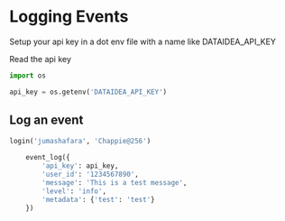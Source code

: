 # Logging Events 

Setup your api key in a dot env file with a name like DATAIDEA_API_KEY

Read the api key

```py
import os 

api_key = os.getenv('DATAIDEA_API_KEY')
```

## Log an event

```py
login('jumashafara', 'Chappie@256')
    
    event_log({
        'api_key': api_key,
        'user_id': '1234567890',
        'message': 'This is a test message',
        'level': 'info',
        'metadata': {'test': 'test'}
    })
```
